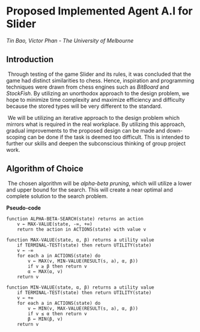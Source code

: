 # Proposed Implemented Agent A.I for Slider

*Tin Bao, Victor Phan - The University of Melbourne*

## Introduction

​	Through testing of the game Slider and its rules, it was concluded that the game had distinct similarities to chess. Hence, inspiration and programming techniques were drawn from chess engines such as *BitBoard* and *StockFish*. By utilizing an unorthodox approach to the design problem, we hope to minimize time complexity and maximize efficiency and difficulty because the stored types will be very different to the standard.

​	We will be utilizing an iterative approach to the design problem which mirrors what is required in the real workplace. By utilizing this approach, gradual improvements to the proposed design can be made and down-scoping can be done if the task is deemed too difficult. This is intended to further our skills and deepen the subconscious thinking of group project work. 

## Algorithm of Choice

​	The chosen algorithm will be *alpha-beta pruning*, which will utilize a lower and upper bound for the search. This will create a near optimal and complete solution to the search problem.

**Pseudo-code**

```
function ALPHA-BETA-SEARCH(state) returns an action
	v ← MAX-VALUE(state, -∞, +∞)
	return the action in ACTIONS(state) with value v

function MAX-VALUE(state, α, β) returns a utility value
	if TERMINAL-TEST(state) then return UTILITY(state)
	v ← -∞
	for each a in ACTIONS(state) do
		v ← MAX(v, MIN-VALUE(RESULT(s, a), α, β))
		if v ≥ β then return v
		α ← MAX(α, v)
	return v
	
function MIN-VALUE(state, α, β) returns a utility value
	if TERMINAL-TEST(state) then return UTILITY(state)
	v ← +∞
	for each a in ACTIONS(state) do
		v ← MIN(v, MAX-VALUE(RESULT(s, a), α, β))
		if v ≤ α then return v
		β ← MIN(β, v)
	return v

```

